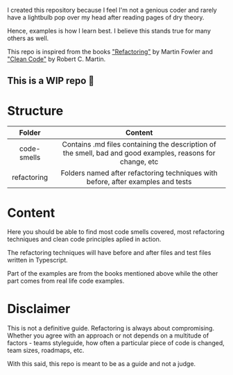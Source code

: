I created this repository because I feel I'm not a genious coder and rarely have a lightbulb pop over my head after reading pages of dry theory.

Hence, examples is how I learn best. I believe this stands true for many others as well.

This repo is inspired from the books ["Refactoring"](https://www.amazon.fr/Refactoring-Improving-Design-Existing-Code/dp/0134757599/ref=sr_1_1?__mk_fr_FR=%C3%85M%C3%85%C5%BD%C3%95%C3%91&keywords=refactoring&qid=1563025987&s=gateway&sr=8-1) by Martin Fowler and ["Clean Code"](https://www.amazon.fr/Clean-Code-Handbook-Software-Craftsmanship/dp/0132350882/ref=sr_1_1?__mk_fr_FR=%C3%85M%C3%85%C5%BD%C3%95%C3%91&keywords=clean+code&qid=1563026066&s=gateway&sr=8-1) by Robert C. Martin.


## This is a WIP repo 🦐

# Structure
**Folder** | **Content**
:---: | :---:
code-smells | Contains .md files containing the description of the smell, bad and good examples, reasons for change, etc
refactoring | Folders named after refactoring techniques with before, after examples and tests

# Content
Here you should be able to find most code smells covered, most refactoring techniques and clean code principles aplied in action.

The refactoring techniques will have before and after files and test files written in Typescript.

Part of the examples are from the books mentioned above while the other part comes from real life code examples.

# Disclaimer
This is not a definitive guide. Refactoring is always about compromising. Whether you agree with an approach or not depends on a multitude of factors - teams styleguide, how often a particular piece of code is changed, team sizes, roadmaps, etc.

With this said, this repo is meant to be as a guide and not a judge.
